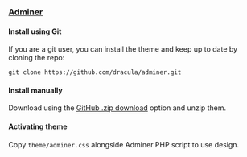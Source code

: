 ### [Adminer](https://www.adminer.org/)

#### Install using Git

If you are a git user, you can install the theme and keep up to date by cloning the repo:

    git clone https://github.com/dracula/adminer.git

#### Install manually

Download using the [GitHub .zip download](https://github.com/dracula/adminer/archive/master.zip) option and unzip them.

#### Activating theme

Copy `theme/adminer.css` alongside Adminer PHP script to use design.